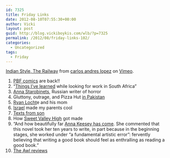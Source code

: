```yaml
---
id: 7325
title: Friday Links
date: 2012-08-10T07:55:30+00:00
author: Vicki
layout: post
guid: http://blog.vickiboykis.com/wlb/?p=7325
permalink: /2012/08/friday-links-102/
categories:
  - Uncategorized
tags:
  - Friday
---
```

[Indian Style, The Railway](http://vimeo.com/25021056) from [carlos andres lopez](http://vimeo.com/user498628) on [Vimeo](http://vimeo.com).

  1. <span style="line-height: 13px;"><a href="http://pbfcomics.com/209/" target="_blank">PBF comics</a> are back!!</span>
  2. <span style="line-height: 13px;">&#8220;<a href="http://thebillfold.com/2012/08/things-ive-learned-while-looking-for-work-in-south-africa/" target="_blank">Things I&#8217;ve learned</a> while looking for work in South Africa&#8221; </span>
  3. <span style="line-height: 13px;"><a href="http://www.themorningnews.org/article/anna-starobinets" target="_blank">Anna Starobinets</a>, Russian writer of horror</span>
  4. <span style="line-height: 13px;">Gluttony, outrage, and Pizza Hut <a href="http://www.telegraph.co.uk/news/worldnews/asia/pakistan/9458500/Pizza-Hut-in-Pakistan-ditches-all-you-can-eat-Ramadan-offer-to-curb-unrestrained-gluttony.html" target="_blank">in Pakistan</a></span>
  5. <span style="line-height: 13px;"><a href="http://www.peopleiwanttopunchinthethroat.com/2012/08/ryan-lochte-and-his-mom.html" target="_blank">Ryan Locht</a>e and his mom</span>
  6. <span style="line-height: 13px;"><a href="http://www.tabletmag.com/jewish-life-and-religion/108250/israel-made-my-parents-cool" target="_blank">Israel</a> made my parents cool</span>
  7. <a href="http://www.tabletmag.com/jewish-life-and-religion/108250/israel-made-my-parents-cool" target="_blank"><span style="line-height: 13px;">Texts from son</span></a>
  8. <span style="line-height: 13px;">How <a href="http://thehairpin.com/2012/08/how-your-sweet-valley-high-gets-made/" target="_blank">Sweet Valley High</a> got made</span>
  9. <span style="line-height: 13px;">&#8220;And how beautifully far <a href="http://therumpus.net/2012/08/little-century-by-anna-keesey/" target="_blank">Anna Keesey has come</a>. She commented that this novel took her ten years to write, in part because in the beginning stages, she worked under “a fundamental artistic error”: fervently believing that writing a good book should feel as enthralling as reading a good book.&#8221;</span>
 10. <a href="http://www.theawl.com/2012/08/new-york-city-to-lawrenceville-new-jersey-to-new-york-city-august-9-2012?" target="_blank"><span style="line-height: 13px;">The Awl reviews</span></a>